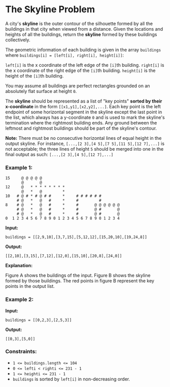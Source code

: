 The Skyline Problem
===

A city's **skyline** is the outer contour of the silhouette formed by all the buildings in that city when viewed from a distance. Given the locations and heights of all the buildings, return the **skyline** formed by these buildings collectively.

The geometric information of each building is given in the array `buildings` where `buildings[i] = [left[i], right[i], height[i]]`:

`left[i]` is the x coordinate of the left edge of the `[i]`th building.
`right[i]` is the x coordinate of the right edge of the `[i]`th building.
`height[i]` is the height of the `[i]`th building.

You may assume all buildings are perfect rectangles grounded on an absolutely flat surface at height `0`.

The **skyline** should be represented as a list of "key points" **sorted by their x-coordinate** in the form `[[x1,y1],[x2,y2],...]`. Each key point is the left endpoint of some horizontal segment in the skyline except the last point in the list, which always has a y-coordinate `0` and is used to mark the skyline's termination where the rightmost building ends. Any ground between the leftmost and rightmost buildings should be part of the skyline's contour.

**Note:** There must be no consecutive horizontal lines of equal height in the output skyline. For instance, `[...,[2 3],[4 5],[7 5],[11 5],[12 7],...]` is not acceptable; the three lines of height `5` should be merged into one in the final output as such: `[...,[2 3],[4 5],[12 7],...]`



### Example 1:

```
15     @ @ @ @ @
       @       @
12     @   * * * * * * * *
       @   *   @         *
10   # @ # * # @ # #     *     # # # # # #
     # @   *   @   #     *     #         #
8    # @   *   @   #     *     #       @ @ @ @ @ @
     # @   *   @   #     *     #       @ #       @
     # @   *   @   #     *     #       @ #       @
0  1 2 3 4 5 6 7 8 9 0 1 2 3 4 5 6 7 8 9 0 1 2 3 4

```

**Input:** 

```
buildings = [[2,9,10],[3,7,15],[5,12,12],[15,20,10],[19,24,8]]
```

**Output:** 

```
[[2,10],[3,15],[7,12],[12,0],[15,10],[20,8],[24,0]]
```

**Explanation:**

Figure A shows the buildings of the input.
Figure B shows the skyline formed by those buildings. The red points in figure B represent the key points in the output list.




### Example 2:

**Input:**
```
buildings = [[0,2,3],[2,5,3]]
```
**Output:**
```
[[0,3],[5,0]]
```



### Constraints:

- `1 <= buildings.length <= 104`
- `0 <= lefti < righti <= 231 - 1`
- `1 <= heighti <= 231 - 1`
- `buildings` is sorted by `left[i]` in non-decreasing order.

